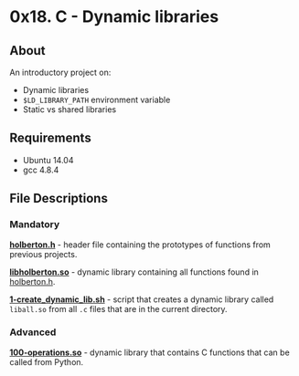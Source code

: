 # 0x18. C - Dynamic libraries

## About

An introductory project on:

-  Dynamic libraries
-  `$LD_LIBRARY_PATH` environment variable
-  Static vs shared libraries

## Requirements

-  Ubuntu 14.04
-  gcc 4.8.4

## File Descriptions

### Mandatory

**[holberton.h](holberton.h)** - header file containing the prototypes of functions from previous projects.

**[libholberton.so](libholberton.so)** - dynamic library containing all functions found in [holberton.h](holberton.h).

**[1-create_dynamic_lib.sh](1-create_dynamic_lib.sh)** - script that creates a dynamic library called `liball.so` from all `.c` files that are in the current directory.

### Advanced

**[100-operations.so](100-operations.so)** - dynamic library that contains C functions that can be called from Python.
